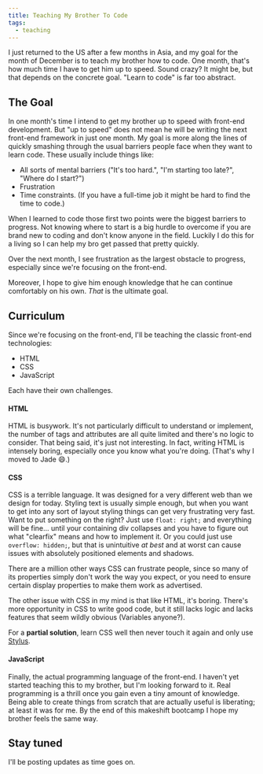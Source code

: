 ```yaml
---
title: Teaching My Brother To Code
tags:
  - teaching
---
```


I just returned to the US after a few months in Asia, and my goal for the month of December is to teach my brother how to code. One month, that's how much time I have to get him up to speed. Sound crazy? It might be, but that depends on the concrete goal. "Learn to code" is far too abstract.

## The Goal

In one month's time I intend to get my brother up to speed with front-end development. But "up to speed" does not mean he will be writing the next front-end framework in just one month. My goal is more along the lines of quickly smashing through the usual barriers people face when they want to learn code. These usually include things like:

* All sorts of mental barriers ("It's too hard.", "I'm starting too late?", "Where do I start?")
* Frustration
* Time constraints. (If you have a full-time job it might be hard to find the time to code.)

When I learned to code those first two points were the biggest barriers to progress. Not knowing where to start is a big hurdle to overcome if you are brand new to coding and don't know anyone in the field. Luckily I do this for a living so I can help my bro get passed that pretty quickly.

Over the next month, I see frustration as the largest obstacle to progress, especially since we're focusing on the front-end.

Moreover, I hope to give him enough knowledge that he can continue comfortably on his own. _That_ is the ultimate goal.

## Curriculum

Since we're focusing on the front-end, I'll be teaching the classic front-end technologies:

* HTML
* CSS
* JavaScript

Each have their own challenges.

#### HTML

HTML is busywork. It's not particularly difficult to understand or implement, the number of tags and attributes are all quite limited and there's no logic to consider. That being said, it's just not interesting. In fact, writing HTML is intensely boring, especially once you know what you're doing. (That's why I moved to Jade 😄.)

#### CSS

CSS is a terrible language. It was designed for a very different web than we design for today. Styling text is usually simple enough, but when you want to get into any sort of layout styling things can get very frustrating very fast. Want to put something on the right? Just use `float: right;` and everything will be fine... until your containing div collapses and you have to figure out what "clearfix" means and how to implement it. Or you could just use `overflow: hidden;`, but that is unintuitive _at best_ and at worst can cause issues with absolutely positioned elements and shadows.

There are a million other ways CSS can frustrate people, since so many of its properties simply don't work the way you expect, or you need to ensure certain display properties to make them work as advertised.

The other issue with CSS in my mind is that like HTML, it's boring. There's more opportunity in CSS to write good code, but it still lacks logic and lacks features that seem wildly obvious (Variables anyone?).

For a **partial solution**, learn CSS well then never touch it again and only use [Stylus][stylus].

[stylus]: http://learnboost.github.io/stylus/

#### JavaScript

Finally, the actual programming language of the front-end. I haven't yet started teaching this to my brother, but I'm looking forward to it. Real programming is a thrill once you gain even a tiny amount of knowledge. Being able to create things from scratch that are actually useful is liberating; at least it was for me. By the end of this makeshift bootcamp I hope my brother feels the same way.

## Stay tuned

I'll be posting updates as time goes on.
